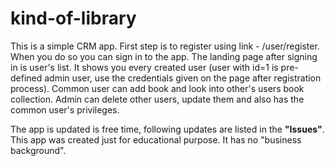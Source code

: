 # kind-of-library
This is a simple CRM app.
First step is to register using link - /user/register. When you do so you can sign in to the app.
The landing page after signing in is user's list. It shows you every created user (user with id=1 is pre-defined admin user,
use the credentials given on the page after registration process). Common user can add book and look into other's users book
collection. Admin can delete other users, update them and also has the common user's privileges.

The app is updated is free time, following updates are listed in the <b>"Issues"</b>.
This app was created just for educational purpose. It has no "business background". 
